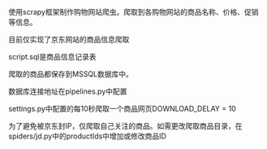 使用scrapy框架制作购物网站爬虫。爬取到各购物网站的商品名称、价格、促销等信息。

目前仅实现了京东网站的商品信息爬取

script.sql是商品信息记录表

爬取的商品都保存到MSSQL数据库中。

数据库连接地址在pipelines.py中配置

settings.py中配置的每10秒爬取一个商品网页DOWNLOAD_DELAY = 10

为了避免被京东封IP，仅爬取自己关注的商品。如需更改爬取商品目录，在spiders/jd.py中的productIds中增加或修改商品ID
